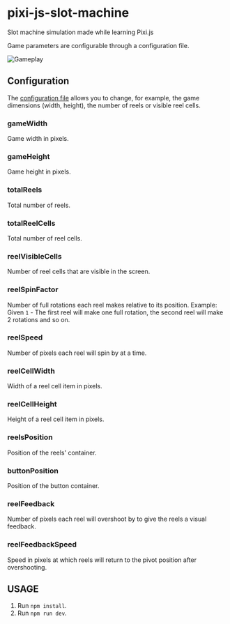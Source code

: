 # pixi-js-slot-machine

Slot machine simulation made while learning Pixi.js

Game parameters are configurable through a configuration file.

![Gameplay](screenshots/gameplay.gif)

## Configuration
The [configuration file](./src/config.js) allows you to change, for
example, the game dimensions (width, height), the number of reels or visible reel cells.

### gameWidth
Game width in pixels.

### gameHeight
Game height in pixels.

### totalReels
Total number of reels.

### totalReelCells
Total number of reel cells.

### reelVisibleCells
Number of reel cells that are visible in the screen.

### reelSpinFactor
Number of full rotations each reel makes relative to its position.
Example:
Given `1` - The first reel will make one full rotation, 
the second reel will make 2 rotations and so on.

### reelSpeed
Number of pixels each reel will spin by at a time.

### reelCellWidth
Width of a reel cell item in pixels.

### reelCellHeight
Height of a reel cell item in pixels.

### reelsPosition
Position of the reels' container.

### buttonPosition
Position of the button container.

### reelFeedback
Number of pixels each reel will overshoot by to give the reels a visual feedback.

### reelFeedbackSpeed
Speed in pixels at which reels will return to the pivot position after overshooting.


## USAGE

1. Run `npm install`.
2. Run `npm run dev`.
